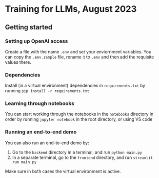 # Training for LLMs, August 2023

## Getting started

### Setting up OpenAI access

Create a file with the name `.env` and set your enviornment variables. You can copy the `.env.sample` file, rename it to `.env` and then add the requisite values there.

### Dependencies

Install (in a virtual environment) dependencies in `requirements.txt` by running `pip install -r requirements.txt`.

### Learning through notebooks

You can start working through the notebooks in the `notebooks` directory in order by running `jupyter notebook` in the root directory, or using VS code

### Running an end-to-end demo

You can also run an end-to-end demo by:
1. Go to the `backend` directory in a terminal, and run `python main.py`
2. In a separate terminal, go to the `frontend` directory, and run `streamlit run main.py`

Make sure in both cases the virtual environment is active.